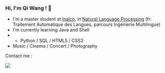 ### Hi, I'm Qi Wang ! 👋

<!--
**wq2021/wq2021** is a ✨ _special_ ✨ repository because its `README.md` (this file) appears on your GitHub profile.

Here are some ideas to get you started:

- 🔭 I’m currently working on ...
- 🌱 I’m currently learning ...
- 👯 I’m looking to collaborate on ...
- 🤔 I’m looking for help with ...
- 💬 Ask me about ...
- 📫 How to reach me: ...
- 😄 Pronouns: ...
- ⚡ Fun fact: ...
-->

- I'm a master student at [Inalco](http://www.inalco.fr/), in [Natural Language Processing](https://er-tim.fr/master_2) (fr: Traitement Automatique des Langues, parcours Ingénierie Multilingue)
- I'm currently learning Java and Shell
- - Python / SQL / HTML5 / CSS3
- Music / Cinema / Concert / Photography

Contact me :

![](https://img.shields.io/twitter/url?style=plastic&url=https%3A%2F%2Ftwitter.com%2FQuutamo7)

